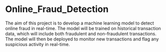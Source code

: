 # Online_Fraud_Detection
The aim of this project is to develop a machine learning model to detect online fraud in real-time. The model will be trained on historical transaction data, which will include both fraudulent and non-fraudulent transactions. The model will then be deployed to monitor new transactions and flag any suspicious activity in real-time.
